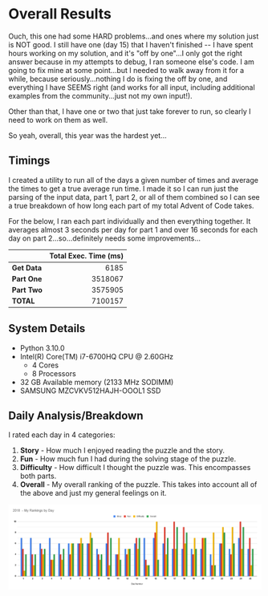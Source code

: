 # Overall Results

Ouch, this one had some HARD problems...and ones where my solution just is NOT good. I still have one (day 15) that I
haven't finished -- I have spent hours working on my solution, and it's "off by one"...I only got the right answer because
in my attempts to debug, I ran someone else's code. I am going to fix mine at some point...but I needed to walk away from
it for a while, because seriously...nothing I do is fixing the off by one, and everything I have SEEMS right (and works
for all input, including additional examples from the community...just not my own input!).

Other than that, I have one or two that just take forever to run, so clearly I need to work on them as well.

So yeah, overall, this year was the hardest yet...

## Timings

I created a utility to run all of the days a given number of times and average the times to get a true average run time.
I made it so I can run just the parsing of the input data, part 1, part 2, or all of them combined so I can see a true
breakdown of how long each part of my total Advent of Code takes.

For the below, I ran each part individually and then everything together. It averages almost 3 seconds per day for part
1 and over 16 seconds for each day on part 2...so...definitely needs some improvements...

|              | Total Exec. Time (ms) |
|--------------|----------------------:|
| **Get Data** |                  6185 |
| **Part One** |               3518067 |
| **Part Two** |               3575905 |
| **TOTAL**    |               7100157 |

## System Details

* Python 3.10.0
* Intel(R) Core(TM) i7-6700HQ CPU @ 2.60GHz
	* 4 Cores
   * 8 Processors
* 32 GB Available memory (2133 MHz SODIMM)
* SAMSUNG MZCVKV512HAJH-OOOL1 SSD

## Daily Analysis/Breakdown

I rated each day in 4 categories:
1. **Story** - How much I enjoyed reading the puzzle and the story.
2. **Fun** - How much fun I had during the solving stage of the puzzle.
3. **Difficulty** - How difficult I thought the puzzle was. This encompasses both parts.
4. **Overall** - My overall ranking of the puzzle. This takes into account all of the above and just my general feelings on it.

![2018 Daily Rankings](images/daily_rankings.png)
